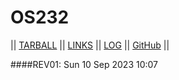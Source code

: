 # OS232

|| [TARBALL](https://os.vlsm.org/Log/RafliMahesa.tar.bz2.txt) || [LINKS](https://raflimahesa.github.io/os232/LINKS/) || [LOG](https://github.com/RafliMahesa/os232/blob/master/TXT/mylog.txt) || [GitHub](https://github.com/RafliMahesa/os232) ||

####REV01: Sun 10 Sep 2023 10:07
